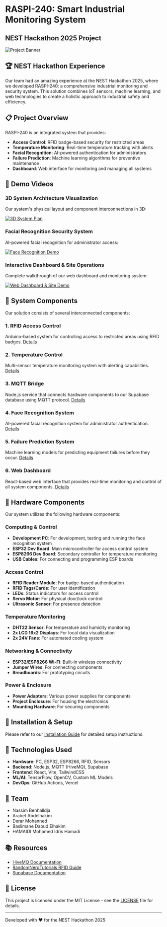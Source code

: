 # RASPI-240: Smart Industrial Monitoring System
## NEST Hackathon 2025 Project

![Project Banner](./media/banner.png)

## 🏆 NEST Hackathon Experience

Our team had an amazing experience at the NEST Hackathon 2025, where we developed RASPI-240: a comprehensive industrial monitoring and security system. This solution combines IoT sensors, machine learning, and web technologies to create a holistic approach to industrial safety and efficiency.

## 📋 Project Overview

RASPI-240 is an integrated system that provides:

- **Access Control**: RFID badge-based security for restricted areas
- **Temperature Monitoring**: Real-time temperature tracking with alerts
- **Facial Recognition**: AI-powered authentication for administrators
- **Failure Prediction**: Machine learning algorithms for preventive maintenance
- **Dashboard**: Web interface for monitoring and managing all systems

## 🎥 Demo Videos

### 3D System Architecture Visualization
Our system's physical layout and component interconnections in 3D:

[![3D System Plan](https://img.youtube.com/vi/RSE16WzwnU0/0.jpg)](https://youtu.be/RSE16WzwnU0)

### Facial Recognition Security System
AI-powered facial recognition for administrator access:

[![Face Recognition Demo](https://img.youtube.com/vi/oYCKodpSrzM/0.jpg)](https://youtu.be/oYCKodpSrzM)

### Interactive Dashboard & Site Operations
Complete walkthrough of our web dashboard and monitoring system:

[![Web Dashboard & Site Demo](https://img.youtube.com/vi/Pgzu2_fCa18/0.jpg)](https://youtu.be/Pgzu2_fCa18)

## 🧩 System Components

Our solution consists of several interconnected components:

### 1. RFID Access Control
Arduino-based system for controlling access to restricted areas using RFID badges. [Details](./docs/rfid_access.md)

### 2. Temperature Control
Multi-sensor temperature monitoring system with alerting capabilities. [Details](./docs/temperature_control.md)

### 3. MQTT Bridge
Node.js service that connects hardware components to our Supabase database using MQTT protocol. [Details](./docs/mqtt_bridge.md)

### 4. Face Recognition System
AI-powered facial recognition system for administrator authentication. [Details](./docs/face_recognition.md)

### 5. Failure Prediction System
Machine learning models for predicting equipment failures before they occur. [Details](./docs/failure_prediction.md)

### 6. Web Dashboard
React-based web interface that provides real-time monitoring and control of all system components. [Details](./docs/web_dashboard.md)

## 🔌 Hardware Components

Our system utilizes the following hardware components:

### Computing & Control
- **Development PC**: For development, testing and running the face recognition system
- **ESP32 Dev Board**: Main microcontroller for access control system
- **ESP8266 Dev Board**: Secondary controller for temperature monitoring
- **USB Cables**: For connecting and programming ESP boards

### Access Control
- **RFID Reader Module**: For badge-based authentication
- **RFID Tags/Cards**: For user identification
- **LEDs**: Status indicators for access control
- **Servo Motor**: For physical door/lock control
- **Ultrasonic Sensor**: For presence detection

### Temperature Monitoring
- **DHT22 Sensor**: For temperature and humidity monitoring
- **2x LCD 16x2 Displays**: For local data visualization
- **2x 24V Fans**: For automated cooling system

### Networking & Connectivity
- **ESP32/ESP8266 Wi-Fi**: Built-in wireless connectivity
- **Jumper Wires**: For connecting components
- **Breadboards**: For prototyping circuits

### Power & Enclosure
- **Power Adapters**: Various power supplies for components
- **Project Enclosure**: For housing the electronics
- **Mounting Hardware**: For securing components

## 🚀 Installation & Setup

Please refer to our [Installation Guide](./docs/installation.md) for detailed setup instructions.

## 🔧 Technologies Used

- **Hardware**: PC, ESP32, ESP8266, RFID, Sensors
- **Backend**: Node.js, MQTT (HiveMQ), Supabase
- **Frontend**: React, Vite, TailwindCSS
- **ML/AI**: TensorFlow, OpenCV, Custom ML Models
- **DevOps**: GitHub Actions, Vercel

## 👥 Team

- Nassim Benhalldja
- Arabet Abdelhakim
- Derar Mohanned
- Baslimane Daoud Elhakim
- HAMAIDI Mohamed Idris Hamadi

## 📚 Resources

- [HiveMQ Documentation](https://www.hivemq.com/docs/)
- [RandomNerdTutorials RFID Guide](https://randomnerdtutorials.com/)
- [Supabase Documentation](https://supabase.io/docs)

## 📄 License

This project is licensed under the MIT License - see the [LICENSE](LICENSE) file for details.

---

Developed with ❤️ for the NEST Hackathon 2025
